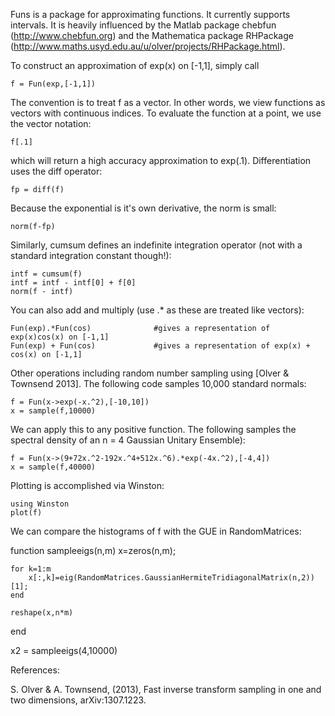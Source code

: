 Funs is a package for approximating functions.  It currently supports intervals.  It is heavily influenced by the Matlab package chebfun (http://www.chebfun.org) and the Mathematica package RHPackage (http://www.maths.usyd.edu.au/u/olver/projects/RHPackage.html).

To construct an approximation of exp(x) on [-1,1], simply call

	f = Fun(exp,[-1,1])
	
The convention is to treat f as a vector.  In other words, we view functions as vectors with continuous indices.  To evaluate the function at a point, we use the vector notation:

	f[.1]
	
which will return a high accuracy approximation to  exp(.1).  Differentiation uses the diff operator:

	fp = diff(f)
	
Because the exponential is it's own derivative, the norm is small:

	norm(f-fp)
	
Similarly, cumsum defines an indefinite integration operator (not with a standard integration constant though!):

	intf = cumsum(f)
	intf = intf - intf[0] + f[0]
	norm(f - intf)
	
You can also add and multiply (use .* as these are treated like vectors):

	Fun(exp).*Fun(cos)				#gives a representation of exp(x)cos(x) on [-1,1]
	Fun(exp) + Fun(cos)				#gives a representation of exp(x) + cos(x) on [-1,1]	
	
Other operations including random number sampling using [Olver & Townsend 2013].  The following code samples 10,000 standard normals:

	f = Fun(x->exp(-x.^2),[-10,10])
	x = sample(f,10000)
	
We can apply this to any positive function.  The following samples the spectral density of an n = 4 Gaussian Unitary Ensemble):

	f = Fun(x->(9+72x.^2-192x.^4+512x.^6).*exp(-4x.^2),[-4,4])
	x = sample(f,40000)
		
		
Plotting is accomplished via Winston:

	using Winston
	plot(f)
	
We can compare the histograms of f with the GUE in RandomMatrices:



function sampleeigs(n,m)
    x=zeros(n,m);
    
    for k=1:m
        x[:,k]=eig(RandomMatrices.GaussianHermiteTridiagonalMatrix(n,2))[1];
    end
    
    reshape(x,n*m)
end

x2 = sampleeigs(4,10000)



	
	
References:
	
S. Olver & A. Townsend,  (2013), Fast inverse transform sampling in one and two dimensions, arXiv:1307.1223.